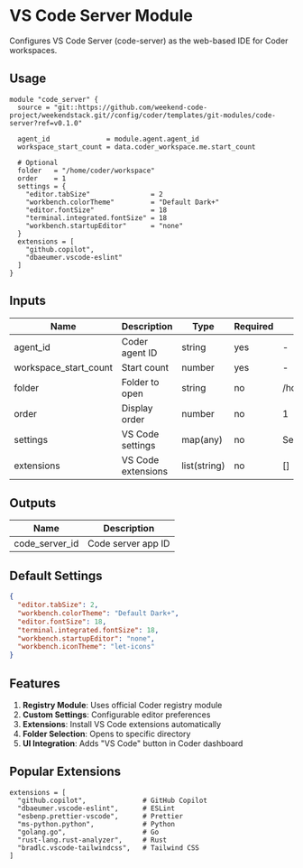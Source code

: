 # VS Code Server Module

Configures VS Code Server (code-server) as the web-based IDE for Coder workspaces.

## Usage

```hcl
module "code_server" {
  source = "git::https://github.com/weekend-code-project/weekendstack.git//config/coder/templates/git-modules/code-server?ref=v0.1.0"
  
  agent_id              = module.agent.agent_id
  workspace_start_count = data.coder_workspace.me.start_count
  
  # Optional
  folder   = "/home/coder/workspace"
  order    = 1
  settings = {
    "editor.tabSize"               = 2
    "workbench.colorTheme"         = "Default Dark+"
    "editor.fontSize"              = 18
    "terminal.integrated.fontSize" = 18
    "workbench.startupEditor"      = "none"
  }
  extensions = [
    "github.copilot",
    "dbaeumer.vscode-eslint"
  ]
}
```

## Inputs

| Name | Description | Type | Required | Default |
|------|-------------|------|----------|---------|
| agent_id | Coder agent ID | string | yes | - |
| workspace_start_count | Start count | number | yes | - |
| folder | Folder to open | string | no | /home/coder/workspace |
| order | Display order | number | no | 1 |
| settings | VS Code settings | map(any) | no | See defaults |
| extensions | VS Code extensions | list(string) | no | [] |

## Outputs

| Name | Description |
|------|-------------|
| code_server_id | Code server app ID |

## Default Settings

```json
{
  "editor.tabSize": 2,
  "workbench.colorTheme": "Default Dark+",
  "editor.fontSize": 18,
  "terminal.integrated.fontSize": 18,
  "workbench.startupEditor": "none",
  "workbench.iconTheme": "let-icons"
}
```

## Features

1. **Registry Module**: Uses official Coder registry module
2. **Custom Settings**: Configurable editor preferences
3. **Extensions**: Install VS Code extensions automatically
4. **Folder Selection**: Opens to specific directory
5. **UI Integration**: Adds "VS Code" button in Coder dashboard

## Popular Extensions

```hcl
extensions = [
  "github.copilot",              # GitHub Copilot
  "dbaeumer.vscode-eslint",      # ESLint
  "esbenp.prettier-vscode",      # Prettier
  "ms-python.python",            # Python
  "golang.go",                   # Go
  "rust-lang.rust-analyzer",     # Rust
  "bradlc.vscode-tailwindcss",   # Tailwind CSS
]
```
